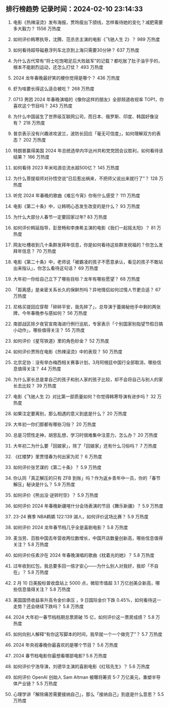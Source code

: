 
## 排行榜趋势 记录时间：2024-02-10 23:14:33
  
  1. 电影《热辣滚烫》发布海报，贾玲瘦出下颌线，怎样看待她的变化？减肥需要多大毅力？ 1556 万热度
    
  2. 如何评价韩寒执导，沈腾、范丞丞主演的电影《飞驰人生 2》？ 989 万热度
    
  3. 如何看待超导磁悬浮列车北京到上海只需要30分钟？ 637 万热度
    
  4. 为什么古代常有“将士吃饱喝足后大败敌军”的记载？都吃胀了肚子油乎乎的，根本不能剧烈运动，还怎么打仗？ 493 万热度
    
  5. 2024 龙年春晚最好笑的梗你觉得是哪个？ 436 万热度
    
  6. 虾为啥要长得这么适合被吃？ 268 万热度
    
  7. 0713 男团 2024 年春晚演唱的《像你这样的朋友》全部频道收视率 TOP1，你喜欢这个节目吗？ 243 万热度
    
  8. 为什么中国诞生了世界级互联网公司，而日本、俄罗斯、印度、韩国好像没有？ 218 万热度
    
  9. 普京表示没有兴趣进攻波兰，波防长回应「毫无可信度」，如何理解双方的表态？ 202 万热度
    
  10. 特朗普赢得美国 2024 年总统选举内华达州共和党党团会议胜利，如何看待该结果？ 166 万热度
    
  11. 如何看待 2023 年米哈游总流水超500亿？ 145 万热度
    
  12. 为什么菩提祖师对孙悟空说“日后惹出祸来，不把师父说出来就行了”？ 128 万热度
    
  13. 听完 2024 年春晚的歌曲《难忘今宵》你有什么感受？ 111 万热度
    
  14. 电影《第二十条》中，让韩明心态发生改变的是什么？ 93 万热度
    
  15. 为什么大部分人春节一定要回家过年? 83 万热度
    
  16. 如何评价韩延指导，彭昱畅和李庚希主演的电影《我们一起摇太阳》？ 81 万热度
    
  17. 网友吐槽收到几十条群发拜年信息，你是如何看待这些群发祝福的？你怎么发拜年信息？ 70 万热度
    
  18. 电影《第二十条》中，老师说「被霸凌的孩子不愿意承认，看见的孩子不敢站出来指认」，你怎么看待这句话？ 69 万热度
    
  19. 大年初一你给自己立下了哪些目标？龙年有哪些愿望？ 68 万热度
    
  20. 「距离感」是亲密关系长久的保鲜剂吗？异地情侣如何过情人节更合适？ 67 万热度
    
  21. 尼格买提回应穿帮「碎碎平安，我先碎了」，总导演于蕾揭秘他手中剩的两张牌，今年春晚参与感如何？ 56 万热度
    
  22. 南部战区除夕夜官宣南海进行例行巡航，专家表示「个别国家别指望节假日搞小动作」，哪些值得关注？ 55 万热度
    
  23. 如何评价《星穹铁道》里的角色砂金？ 52 万热度
    
  24. 如何评价贾玲在电影《热辣滚烫》中的表现？ 50 万热度
    
  25. 北京足协：没有举办梅西相关赛事计划，3月阿根廷中国行全部取消，哪些信息值得关注？ 44 万热度
    
  26. 为什么家长总是拿自己的孩子和别人家的孩子比较，却不会将自己与别人的家长去比较？ 39 万热度
    
  27. 电影《飞驰人生 2》对比第一部质量如何？你觉得韩寒导演有进步吗？ 32 万热度
    
  28. 如果注定要离别，那么相遇的意义到底是什么？ 20 万热度
    
  29. 大年初一你们那都有哪些习俗？ 20 万热度
    
  30. 总是习惯性走神，胡思乱想，学习时很难集中注意力，怎么办？ 20 万热度
    
  31. 大年初二为什么要「回娘家」，除了「回娘家」还有什么习俗吗？ 7 万热度
    
  32. 《红楼梦》里贾惜春为何出家为尼？ 6 万热度
    
  33. 如何评价张艺谋的《第二十条》？ 5.9 万热度
    
  34. 你认同「真正解压的只有 ZFB 到账」吗？作为返乡青年中一员，你的「春节解压」秘诀是什么？ 5.9 万热度
    
  35. 如何评价《熊出没·逆转时空》？ 5.9 万热度
    
  36. 如何评价 2024 年春晚新疆喀什分会场表演的节目《舞乐新疆》？ 5.9 万热度
    
  37. 23-24 赛季 NBA鹈鹕 122:139 湖人，如何评价这场比赛？ 5.9 万热度
    
  38. 如何评价 2024 龙年春节档几乎全是喜剧电影？ 5.8 万热度
    
  39. 麦当劳、百胜中国去年营收两位数增长，中国开店数量创新高，哪些信息值得关注？ 5.8 万热度
    
  40. 如何评价任素汐在 2024 年春晚演唱的歌曲《枕着光的她》？ 5.8 万热度
    
  41. 过年收到红包，我总要多回一倍才安心——为什么别人对我好，我却「不自在」？ 5.8 万热度
    
  42. 2 月 10 日美股标普收盘站上 5000 点，微软市值超 3.1 万亿创美企新高，哪些信息值得关注？ 5.8 万热度
    
  43. 美国国债收益率升高令金价承压 ，9 日国际金价下跌 0.45%，如何看待这一走势？还会继续下跌吗？ 5.8 万热度
    
  44. 2024 大年初一春节档档期总票房破 15 亿，如何评价这一票房成绩？ 5.8 万热度
    
  45. 如何向别人解释“有你这写脚本的时间，我早就一个一个做完了”？ 5.7 万热度
    
  46. 2024 年央视春晚你最喜欢的是哪个节目？ 5.6 万热度
    
  47. 2024 春节档电影你最想看哪部电影? 5.6 万热度
    
  48. 如何评价宁浩导演，刘德华主演的喜剧电影《红毯先生》？ 5.6 万热度
    
  49. 如何评价 OpenAI 创始人 Sam Altman 被曝将筹资 5-7 万亿美元，重塑半导体产业链？ 5.5 万热度
    
  50. 心理学讲「解除痛苦需要接纳自己」，那么「接纳自己」到底是什么意思？ 5.5 万热度
    